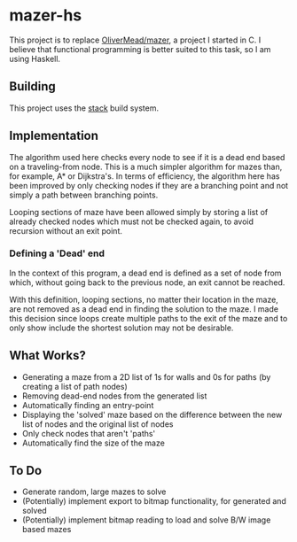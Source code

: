 # mazer-hs
This project is to replace [OliverMead/mazer](https://github.com/OliverMead/mazer),
a project I started in C.
I believe that functional programming is better suited to this task, so I am
using Haskell.

## Building
This project uses the [stack](https://docs.haskellstack.org/en/stable/build_command/) build system.

## Implementation
The algorithm used here checks every node to see if it is a dead end based on a traveling-from node.
This is a much simpler algorithm for mazes than, for example, A\* or Dijkstra's.
In terms of efficiency, the algorithm here has been improved by only checking nodes if they are a 
branching point and not simply a path between branching points.

Looping sections of maze have been allowed simply by storing a list of already checked nodes
which must not be checked again, to avoid recursion without an exit point.

### Defining a 'Dead' end 
In the context of this program, a dead end is defined as a set of node from which, without going back to the 
previous node, an exit cannot be reached. 

With this definition, looping sections, no matter their location in the maze, are not removed as a dead end in
finding the solution to the maze. I made this decision since loops create multiple paths to the exit of the maze and
to only show include the shortest solution may not be desirable.

## What Works?
- Generating a maze from a 2D list of 1s for walls and 0s for paths (by creating a list of path nodes)
- Removing dead-end nodes from the generated list
- Automatically finding an entry-point
- Displaying the 'solved' maze based on the difference between the new list of nodes and the original list of nodes
- Only check nodes that aren't 'paths'
- Automatically find the size of the maze

## To Do
- Generate random, large mazes to solve
- (Potentially) implement export to bitmap functionality, for generated and solved 
- (Potentially) implement bitmap reading to load and solve B/W image based mazes
